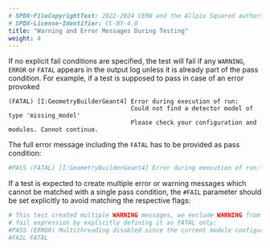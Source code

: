 ```yaml
---
# SPDX-FileCopyrightText: 2022-2024 CERN and the Allpix Squared authors
# SPDX-License-Identifier: CC-BY-4.0
title: "Warning and Error Messages During Testing"
weight: 4
---
```


If no explicit fail conditions are specified, the test will fail if any `WARNING`, `ERROR` or `FATAL` appears in the output
log unless it is already part of the pass condition. For example, if a test is supposed to pass in case of an error provoked

```shell
(FATAL) [I:GeometryBuilderGeant4] Error during execution of run:
                                  Could not find a detector model of type 'missing_model'
                                  Please check your configuration and modules. Cannot continue.
```

The full error message including the `FATAL` has to be provided as pass condition:

```ini
#PASS (FATAL) [I:GeometryBuilderGeant4] Error during execution of run:\nCould not find a detector model of type 'missing_model'
```

If a test is expected to create multiple error or warning messages which cannot be matched with a single pass condition, the
`#FAIL` parameter should be set explicitly to avoid matching the respective flags:

```ini
# This test created multiple WARNING messages, we exclude WARNING from the
# fail expression by explicitly defining it as FATAL only:
#PASS (ERROR) Multithreading disabled since the current module configuration does not support it
#FAIL FATAL
```

